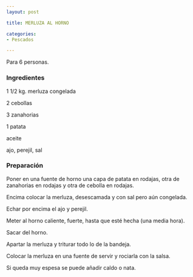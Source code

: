 ```yaml
---
layout: post

title: MERLUZA AL HORNO

categories:
- Pescados

---
```

Para 6 personas.

<h3>Ingredientes</h3>

1 1/2 kg. merluza congelada

2 cebollas

3 zanahorias

1 patata

aceite

ajo, perejil, sal

<h3>Preparación</h3>

Poner en una fuente de horno una capa de patata en rodajas, otra de zanahorias en rodajas y otra de cebolla en rodajas.

Encima colocar la merluza, desescamada y con sal pero aún congelada.

Echar por encima el ajo y perejil.

Meter al horno caliente, fuerte, hasta que esté hecha (una media hora).

Sacar del horno.

Apartar la merluza y triturar todo lo de la bandeja.

Colocar la merluza en una fuente de servir y rociarla con la salsa.

Si queda muy espesa se puede añadir caldo o nata.

